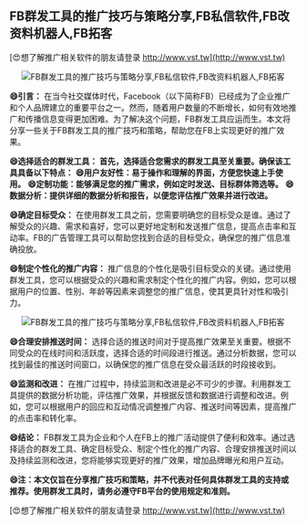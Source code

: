 ## **FB群发工具的推广技巧与策略分享,FB私信软件,FB改资料机器人,FB拓客**

[😍想了解推广相关软件的朋友请登录 http://www.vst.tw](http://www.vst.tw)

 <center><img src="https://vst.tw/MP4/tuiguang/png/0.png" alt="FB群发工具的推广技巧与策略分享,FB私信软件,FB改资料机器人,FB拓客"></center>

**😄引言：**
在当今社交媒体时代，Facebook（以下简称FB）已经成为了企业推广和个人品牌建立的重要平台之一。然而，随着用户数量的不断增长，如何有效地推广和传播信息变得更加困难。为了解决这个问题，FB群发工具应运而生。本文将分享一些关于FB群发工具的推广技巧和策略，帮助您在FB上实现更好的推广效果。

**😄选择适合的群发工具： 首先，选择适合您需求的群发工具至关重要。确保该工具具备以下特点：**
**😄用户友好性：易于操作和理解的界面，方便您快速上手使用。**
**😄定制功能：能够满足您的推广需求，例如定时发送、目标群体筛选等。**
**😄数据分析：提供详细的数据分析和报告，以便您评估推广效果并进行改进。**

**😄确定目标受众：**
在使用群发工具之前，您需要明确您的目标受众是谁。通过了解受众的兴趣、需求和喜好，您可以更好地定制和发送推广信息，提高点击率和互动率。FB的广告管理工具可以帮助您找到合适的目标受众，确保您的推广信息准确投放。

**😄制定个性化的推广内容：**
推广信息的个性化是吸引目标受众的关键。通过使用群发工具，您可以根据受众的兴趣和需求制定个性化的推广内容。例如，您可以根据用户的位置、性别、年龄等因素来调整您的推广信息，使其更具针对性和吸引力。

 <center><img src="https://vst.tw/MP4/tuiguang/png/0.png" alt="FB群发工具的推广技巧与策略分享,FB私信软件,FB改资料机器人,FB拓客"></center>

**😄合理安排推送时间：**
选择合适的推送时间对于提高推广效果至关重要。根据不同受众的在线时间和活跃度，选择合适的时间段进行推送。通过分析数据，您可以找到最佳的推送时间窗口，以确保您的推广信息在受众最活跃的时段接收到。

**😄监测和改进：**
在推广过程中，持续监测和改进是必不可少的步骤。利用群发工具提供的数据分析功能，评估推广效果，并根据反馈和数据进行调整和改进。例如，您可以根据用户的回应和互动情况调整推广内容、推送时间等因素，提高推广的点击率和转化率。

**😄结论：**
FB群发工具为企业和个人在FB上的推广活动提供了便利和效率。通过选择适合的群发工具、确定目标受众、制定个性化的推广内容、合理安排推送时间以及持续监测和改进，您将能够实现更好的推广效果，增加品牌曝光和用户互动。

**😄注：本文仅旨在分享推广技巧和策略，并不代表对任何具体群发工具的支持或推荐。使用群发工具时，请务必遵守FB平台的使用规定和准则。**

[😍想了解推广相关软件的朋友请登录 http://www.vst.tw](http://www.vst.tw)



